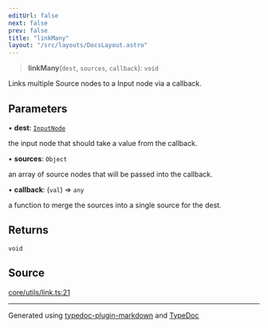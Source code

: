 ```yaml
---
editUrl: false
next: false
prev: false
title: "linkMany"
layout: "/src/layouts/DocsLayout.astro"
---
```


> **linkMany**(`dest`, `sources`, `callback`): `void`

Links multiple Source nodes to a Input node via a callback.

## Parameters

• **dest**: [`InputNode`](/api/classes/inputnode/)

the input node that should take a value from the callback.

• **sources**: `Object`

an array of source nodes that will be passed into the callback.

• **callback**: (`val`) => `any`

a function to merge the sources into a single source for the dest.

## Returns

`void`

## Source

[core/utils/link.ts:21](https://github.com/edwinlzs/chainflow/blob/022a530/src/core/utils/link.ts#L21)

***

Generated using [typedoc-plugin-markdown](https://www.npmjs.com/package/typedoc-plugin-markdown) and [TypeDoc](https://typedoc.org/)
